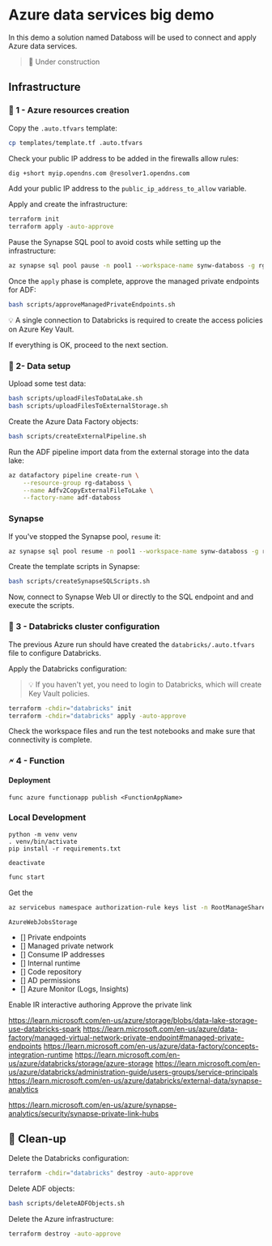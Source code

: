 # Azure data services big demo

In this demo a solution named Databoss will be used to connect and apply Azure data services.

> 🚧 Under construction

## Infrastructure

### 🚀 1 - Azure resources creation

Copy the `.auto.tfvars` template:

```sh
cp templates/template.tf .auto.tfvars
```

Check your public IP address to be added in the firewalls allow rules:

```sh
dig +short myip.opendns.com @resolver1.opendns.com
```

Add your public IP address to the `public_ip_address_to_allow` variable.

Apply and create the infrastructure:

```sh
terraform init
terraform apply -auto-approve
```

Pause the Synapse SQL pool to avoid costs while setting up the infrastructure:

```sh
az synapse sql pool pause -n pool1 --workspace-name synw-databoss -g rg-databoss
```

Once the `apply` phase is complete, approve the managed private endpoints for ADF:

```sh
bash scripts/approveManagedPrivateEndpoints.sh
```

💡 A single connection to Databricks is required to create the access policies on Azure Key Vault.

If everything is OK, proceed to the next section.

### 💾 2- Data setup

Upload some test data:

```sh
bash scripts/uploadFilesToDataLake.sh
bash scripts/uploadFilesToExternalStorage.sh
```

Create the Azure Data Factory objects:

```sh
bash scripts/createExternalPipeline.sh
```

Run the ADF pipeline import data from the external storage into the data lake:

```sh
az datafactory pipeline create-run \
    --resource-group rg-databoss \
    --name Adfv2CopyExternalFileToLake \
    --factory-name adf-databoss
```

### Synapse

If you've stopped the Synapse pool, `resume` it:

```sh
az synapse sql pool resume -n pool1 --workspace-name synw-databoss -g rg-databoss
```

Create the template scripts in Synapse:

```sh
bash scripts/createSynapseSQLScripts.sh
```

Now, connect to Synapse Web UI or directly to the SQL endpoint and and execute the scripts.


### 🧰 3 - Databricks cluster configuration

The previous Azure run should have created the `databricks/.auto.tfvars` file to configure Databricks.

Apply the Databricks configuration:

> 💡 If you haven't yet, you need to login to Databricks, which will create Key Vault policies.

```sh
terraform -chdir="databricks" init
terraform -chdir="databricks" apply -auto-approve
```

Check the workspace files and run the test notebooks and make sure that connectivity is complete.


### 🗲 4 - Function

#### Deployment

```
func azure functionapp publish <FunctionAppName>
```


### Local Development

```
python -m venv venv
. venv/bin/activate
pip install -r requirements.txt

deactivate
```


```sh
func start
```

Get the 

```sh
az servicebus namespace authorization-rule keys list -n RootManageSharedAccessKey --namespace-name bus-databoss -g rg-databoss
```

```
AzureWebJobsStorage
```



- [] Private endpoints
- [] Managed private network
- [] Consume IP addresses
- [] Internal runtime
- [] Code repository
- [] AD permissions
- [] Azure Monitor (Logs, Insights)

Enable IR interactive authoring
Approve the private link


https://learn.microsoft.com/en-us/azure/storage/blobs/data-lake-storage-use-databricks-spark
https://learn.microsoft.com/en-us/azure/data-factory/managed-virtual-network-private-endpoint#managed-private-endpoints
https://learn.microsoft.com/en-us/azure/data-factory/concepts-integration-runtime
https://learn.microsoft.com/en-us/azure/databricks/storage/azure-storage
https://learn.microsoft.com/en-us/azure/databricks/administration-guide/users-groups/service-principals
https://learn.microsoft.com/en-us/azure/databricks/external-data/synapse-analytics

https://learn.microsoft.com/en-us/azure/synapse-analytics/security/synapse-private-link-hubs


## 🧹 Clean-up

Delete the Databricks configuration:

```sh
terraform -chdir="databricks" destroy -auto-approve
```

Delete ADF objects:

```sh
bash scripts/deleteADFObjects.sh
```

Delete the Azure infrastructure:

```sh
terraform destroy -auto-approve
```
